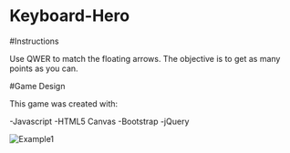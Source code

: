 # Keyboard-Hero

#Instructions

Use QWER to match the floating arrows. The objective is to get as many points as you can.

#Game Design

This game was created with:

-Javascript
-HTML5 Canvas
-Bootstrap
-jQuery


![Example1](./assets/images/example1.png)

